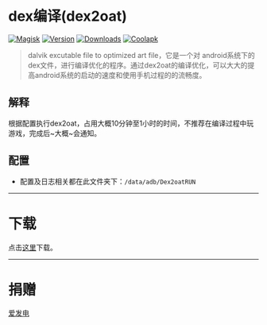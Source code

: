# dex编译(dex2oat)

[![Magisk](https://img.shields.io/badge/Magisk-green?style=flat&logo=Magisk&logoColor=white)](https://github.com/topjohnwu/Magisk)
[![Version](https://img.shields.io/github/v/tag/SomesakiKaede/Dex2oatRUN?label=版本)](https://github.com/SomesakiKaede/Dex2oatRUN/releases/latest)
[![Downloads](https://img.shields.io/github/downloads/SomesakiKaede/Dex2oatRUN/total?label=下载)](https://github.com/SomesakiKaede/Dex2oatRUN/releases)
[![Coolapk](https://img.shields.io/badge/作者酷安-柊疏柚-orange)](http://www.coolapk.com/u/11696005)

> dalvik excutable file to optimized art file，它是一个对 android系统下的dex文件，进行编译优化的程序。通过dex2oat的编译优化，可以大大的提高android系统的启动的速度和使用手机过程的的流畅度。

## 解释

根据配置执行dex2oat，占用大概10分钟至1小时的时间，不推荐在编译过程中玩游戏，完成后~大概~会通知。

## 配置

- 配置及日志相关都在此文件夹下：`/data/adb/Dex2oatRUN`

---

# 下载

点击[这里](https://github.com/SomesakiKaede/Dex2oatRUN/releases)下载。

---

# 捐赠

[爱发电](https://afdian.net/a/SomesakiKaede)


